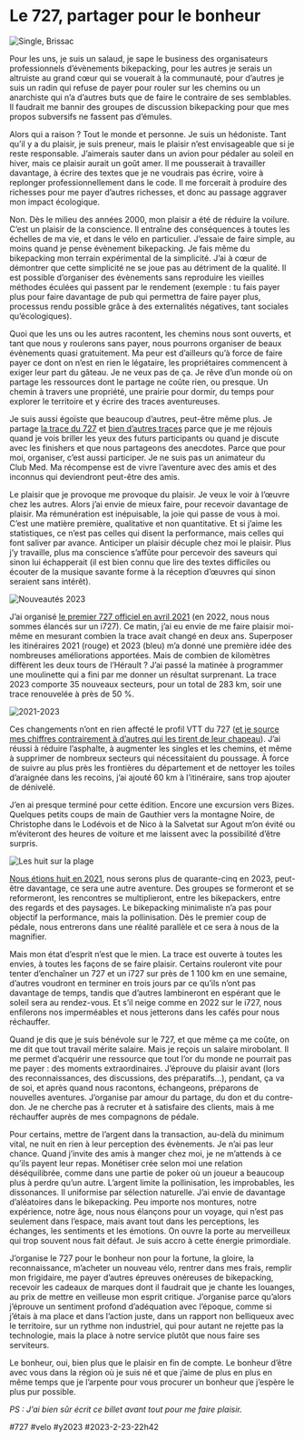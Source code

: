 # Le 727, partager pour le bonheur

![Single, Brissac](_i/IMG_1169.webp)

Pour les uns, je suis un salaud, je sape le business des organisateurs professionnels d’évènements bikepacking, pour les autres je serais un altruiste au grand cœur qui se vouerait à la communauté, pour d’autres je suis un radin qui refuse de payer pour rouler sur les chemins ou un anarchiste qui n’a d’autres buts que de faire le contraire de ses semblables. Il faudrait me bannir des groupes de discussion bikepacking pour que mes propos subversifs ne fassent pas d’émules.

Alors qui a raison ? Tout le monde et personne. Je suis un hédoniste. Tant qu’il y a du plaisir, je suis preneur, mais le plaisir n’est envisageable que si je reste responsable. J’aimerais sauter dans un avion pour pédaler au soleil en hiver, mais ce plaisir aurait un goût amer. Il me pousserait à travailler davantage, à écrire des textes que je ne voudrais pas écrire, voire à replonger professionnellement dans le code. Il me forcerait à produire des richesses pour me payer d’autres richesses, et donc au passage aggraver mon impact écologique.

Non. Dès le milieu des années 2000, mon plaisir a été de réduire la voilure. C’est un plaisir de la conscience. Il entraîne des conséquences à toutes les échelles de ma vie, et dans le vélo en particulier. J’essaie de faire simple, au moins quand je pense évènement bikepacking. Je fais même du bikepacking mon terrain expérimental de la simplicité. J’ai à cœur de démontrer que cette simplicité ne se joue pas au détriment de la qualité. Il est possible d’organiser des évènements sans reproduire les vieilles méthodes éculées qui passent par le rendement (exemple : tu fais payer plus pour faire davantage de pub qui permettra de faire payer plus, processus rendu possible grâce à des externalités négatives, tant sociales qu’écologiques).

Quoi que les uns ou les autres racontent, les chemins nous sont ouverts, et tant que nous y roulerons sans payer, nous pourrons organiser de beaux évènements quasi gratuitement. Ma peur est d’ailleurs qu’à force de faire payer ce dont on n’est en rien le légataire, les propriétaires commencent à exiger leur part du gâteau. Je ne veux pas de ça. Je rêve d’un monde où on partage les ressources dont le partage ne coûte rien, ou presque. Un chemin à travers une propriété, une prairie pour dormir, du temps pour explorer le territoire et y écrire des traces aventureuses.

Je suis aussi égoïste que beaucoup d’autres, peut-être même plus. Je partage [la trace du 727](https://727.tcrouzet.com) et [bien d’autres traces](../../../../page/traces-gravel-et-vtt.md) parce que je me réjouis quand je vois briller les yeux des futurs participants ou quand je discute avec les finishers et que nous partageons des anecdotes. Parce que pour moi, organiser, c’est aussi participer. Je ne suis pas un animateur du Club Med. Ma récompense est de vivre l’aventure avec des amis et des inconnus qui deviendront peut-être des amis.

Le plaisir que je provoque me provoque du plaisir. Je veux le voir à l’œuvre chez les autres. Alors j’ai envie de mieux faire, pour recevoir davantage de plaisir. Ma rémunération est inépuisable, la joie qui passe de vous à moi. C’est une matière première, qualitative et non quantitative. Et si j’aime les statistiques, ce n’est pas celles qui disent la performance, mais celles qui font saliver par avance. Anticiper un plaisir décuple chez moi le plaisir. Plus j’y travaille, plus ma conscience s’affûte pour percevoir des saveurs qui sinon lui échapperait (il est bien connu que lire des textes difficiles ou écouter de la musique savante forme à la réception d’œuvres qui sinon seraient sans intérêt).

![Nouveautés 2023](_i/compare1.webp)

J’ai organisé [le premier 727 officiel en avril 2021](../../2021/4/tour-de-lherault-bikepacking-agrandir-limaginaire.md) (en 2022, nous nous sommes élancés sur un i727). Ce matin, j’ai eu envie de me faire plaisir moi-même en mesurant combien la trace avait changé en deux ans. Superposer les itinéraires 2021 (rouge) et 2023 (bleu) m’a donné une première idée des nombreuses améliorations apportées. Mais de combien de kilomètres diffèrent les deux tours de l’Hérault ? J’ai passé la matinée à programmer une moulinette qui a fini par me donner un résultat surprenant. La trace 2023 comporte 35 nouveaux secteurs, pour un total de 283 km, soir une trace renouvelée à près de 50 %.

![2021-2023](_i/compare4.png)

Ces changements n’ont en rien affecté le profil VTT du 727 ([et je source mes chiffres contrairement à d’autres qui les tirent de leur chapeau](../../2022/12/comment-evaluer-le-pourcentage-dasphalte-dune-trace.md)). J’ai réussi à réduire l’asphalte, à augmenter les singles et les chemins, et même à supprimer de nombreux secteurs qui nécessitaient du poussage. À force de suivre au plus près les frontières du département et de nettoyer les toiles d’araignée dans les recoins, j’ai ajouté 60 km à l’itinéraire, sans trop ajouter de dénivelé.

J’en ai presque terminé pour cette édition. Encore une excursion vers Bizes. Quelques petits coups de main de Gauthier vers la montagne Noire, de Christophe dans le Lodévois et de Nico à la Salvetat sur Agout m’on évité ou m’éviteront des heures de voiture et me laissent avec la possibilité d’être surpris.

![Les huit sur la plage](_i/Plage.webp)

[Nous étions huit en 2021](../../2021/4/thb-gravel-ou-vtt.md), nous serons plus de quarante-cinq en 2023, peut-être davantage, ce sera une autre aventure. Des groupes se formeront et se reformeront, les rencontres se multiplieront, entre les bikepackers, entre des regards et des paysages. Le bikepacking minimaliste n’a pas pour objectif la performance, mais la pollinisation. Dès le premier coup de pédale, nous entrerons dans une réalité parallèle et ce sera à nous de la magnifier.

Mais mon état d’esprit n’est que le mien. La trace est ouverte à toutes les envies, à toutes les façons de se faire plaisir. Certains rouleront vite pour tenter d’enchaîner un 727 et un i727 sur près de 1 100 km en une semaine, d’autres voudront en terminer en trois jours par ce qu’ils n’ont pas davantage de temps, tandis que d’autres lambineront en espérant que le soleil sera au rendez-vous. Et s’il neige comme en 2022 sur le i727, nous enfilerons nos imperméables et nous jetterons dans les cafés pour nous réchauffer.

Quand je dis que je suis bénévole sur le 727, et que même ça me coûte, on me dit que tout travail mérite salaire. Mais je reçois un salaire mirobolant. Il me permet d’acquérir une ressource que tout l’or du monde ne pourrait pas me payer : des moments extraordinaires. J’éprouve du plaisir avant (lors des reconnaissances, des discussions, des préparatifs…), pendant, ça va de soi, et après quand nous racontons, échangeons, préparons de nouvelles aventures. J’organise par amour du partage, du don et du contre-don. Je ne cherche pas à recruter et à satisfaire des clients, mais à me réchauffer auprès de mes compagnons de pédale.

Pour certains, mettre de l’argent dans la transaction, au-delà du minimum vital, ne nuit en rien à leur perception des évènements. Je n’ai pas leur chance. Quand j’invite des amis à manger chez moi, je ne m’attends à ce qu’ils payent leur repas. Monétiser crée selon moi une relation déséquilibrée, comme dans une partie de poker où un joueur a beaucoup plus à perdre qu’un autre. L’argent limite la pollinisation, les improbables, les dissonances. Il uniformise par sélection naturelle. J’ai envie de davantage d’aléatoires dans le bikepacking. Peu importe nos montures, notre expérience, notre âge, nous nous élançons pour un voyage, qui n’est pas seulement dans l’espace, mais avant tout dans les perceptions, les échanges, les sentiments et les émotions. On ouvre la porte au merveilleux qui trop souvent nous fait défaut. Je suis accro à cette énergie primordiale.

J’organise le 727 pour le bonheur non pour la fortune, la gloire, la reconnaissance, m’acheter un nouveau vélo, rentrer dans mes frais, remplir mon frigidaire, me payer d’autres épreuves onéreuses de bikepacking, recevoir les cadeaux de marques dont il faudrait que je chante les louanges, au prix de mettre en veilleuse mon esprit critique. J’organise parce qu’alors j’éprouve un sentiment profond d’adéquation avec l’époque, comme si j’étais à ma place et dans l’action juste, dans un rapport non belliqueux avec le territoire, sur un rythme non industriel, qui pour autant ne rejette pas la technologie, mais la place à notre service plutôt que nous faire ses serviteurs.

Le bonheur, oui, bien plus que le plaisir en fin de compte. Le bonheur d’être avec vous dans la région où je suis né et que j’aime de plus en plus en même temps que je l’arpente pour vous procurer un bonheur que j’espère le plus pur possible.

*PS : J’ai bien sûr écrit ce billet avant tout pour me faire plaisir.*

#727 #velo #y2023 #2023-2-23-22h42
